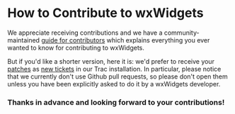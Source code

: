 # How to Contribute to wxWidgets

We appreciate receiving contributions and we have a community-maintained
[guide for contributors](http://wiki.wxwidgets.org/Development:_How_To_Contribute)
which explains everything you ever wanted to know for contributing to
wxWidgets.

But if you'd like a shorter version, here it is: we'd prefer to receive your
[patches](http://trac.wxwidgets.org/wiki/HowToSubmitPatches) as
[new tickets](http://trac.wxwidgets.org/newticket) in our Trac installation.
In particular, please notice that we currently don't use Github pull requests,
so please don't open them unless you have been explicitly asked to do it by a
wxWidgets developer.

### Thanks in advance and looking forward to your contributions!
